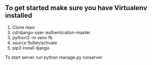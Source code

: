 ## To get started make sure you have Virtualenv installed

1. Clone repo
2. cd/django-user-authentication-master
3. python3 -m venv fb
4. source fb/bin/activate
5. pip3 install django

To start server run 
python manage.py runserver
